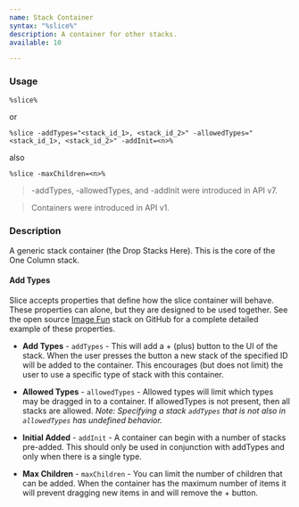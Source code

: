 ```yaml
---
name: Stack Container
syntax: "%slice%"
description: A container for other stacks.
available: 10

---
```




### Usage

```html
%slice%
```

or

```
%slice -addTypes="<stack_id_1>, <stack_id_2>" -allowedTypes="<stack_id_1>, <stack_id_2>" -addInit=<n>%
```

also

```
%slice -maxChildren=<n>%
```


> -addTypes, -allowedTypes, and -addInit were introduced in API v7.

> Containers were introduced in API v1.


### Description

A generic stack container (the Drop Stacks Here). This is the core of the One Column stack.

#### Add Types
Slice accepts properties that define how the slice container will behave.  These properties can alone, but they are designed to be used together.  See the open source [Image Fun](https://github.com/yourhead/ImageFunStack) stack on GitHub for a complete detailed example of these properties.

- **Add Types** - `addTypes` - This will add a + (plus) button to the UI of the stack.  When the user presses the button a new stack of the specified ID will be added to the container.  This encourages (but does not limit) the user to use a specific type of stack with this container.

- **Allowed Types** - `allowedTypes` - Allowed types will limit which types may be dragged in to a container. If allowedTypes is not present, then all stacks are allowed. *Note: Specifying a stack `addTypes` that is not also in `allowedTypes` has undefined behavior.*

- **Initial Added** - `addInit` - A container can begin with a number of stacks pre-added.  This should only be used in conjunction with addTypes and only when there is a single type.

- **Max Children** - `maxChildren` - You can limit the number of children that can be added. When the container has the maximum number of items it will prevent dragging new items in and will remove the + button.
